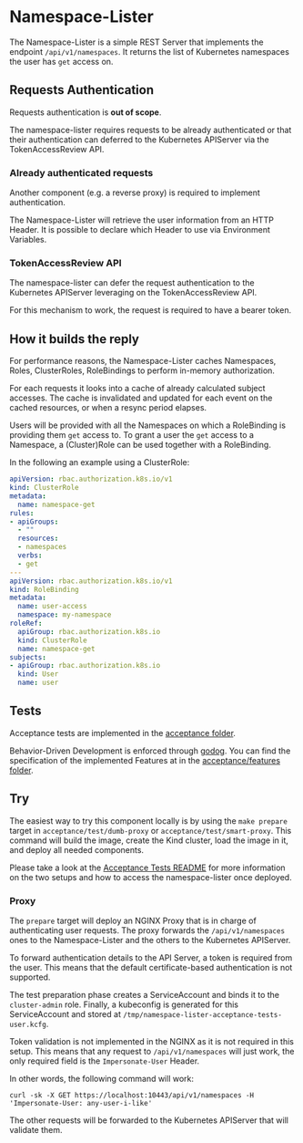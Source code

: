 # Namespace-Lister

The Namespace-Lister is a simple REST Server that implements the endpoint `/api/v1/namespaces`.
It returns the list of Kubernetes namespaces the user has `get` access on.

## Requests Authentication

Requests authentication is **out of scope**.

The namespace-lister requires requests to be already authenticated or that their authentication can deferred to the Kubernetes APIServer via the TokenAccessReview API.

### Already authenticated requests

Another component (e.g. a reverse proxy) is required to implement authentication.

The Namespace-Lister will retrieve the user information from an HTTP Header.
It is possible to declare which Header to use via Environment Variables.

### TokenAccessReview API

The namespace-lister can defer the request authentication to the Kubernetes APIServer leveraging on the TokenAccessReview API.

For this mechanism to work, the request is required to have a bearer token.

## How it builds the reply

For performance reasons, the Namespace-Lister caches Namespaces, Roles, ClusterRoles, RoleBindings to perform in-memory authorization.

For each requests it looks into a cache of already calculated subject accesses.
The cache is invalidated and updated for each event on the cached resources, or when a resync period elapses.

Users will be provided with all the Namespaces on which a RoleBinding is providing them `get` access to.
To grant a user the `get` access to a Namespace, a (Cluster)Role can be used together with a RoleBinding.

In the following an example using a ClusterRole:

```yaml
apiVersion: rbac.authorization.k8s.io/v1
kind: ClusterRole
metadata:
  name: namespace-get
rules:
- apiGroups:
  - ""
  resources:
  - namespaces
  verbs:
  - get
---
apiVersion: rbac.authorization.k8s.io/v1
kind: RoleBinding
metadata:
  name: user-access
  namespace: my-namespace
roleRef:
  apiGroup: rbac.authorization.k8s.io
  kind: ClusterRole
  name: namespace-get
subjects:
- apiGroup: rbac.authorization.k8s.io
  kind: User
  name: user
```

## Tests

Acceptance tests are implemented in the [acceptance folder](./acceptance/).

Behavior-Driven Development is enforced through [godog](https://github.com/cucumber/godog).
You can find the specification of the implemented Features at in the [acceptance/features folder](./acceptance/features/).

## Try

The easiest way to try this component locally is by using the `make prepare` target in `acceptance/test/dumb-proxy` or `acceptance/test/smart-proxy`.
This command will build the image, create the Kind cluster, load the image in it, and deploy all needed components.

Please take a look at the [Acceptance Tests README](./acceptance/README.md) for more information on the two setups and how to access the namespace-lister once deployed.

### Proxy

The `prepare` target will deploy an NGINX Proxy that is in charge of authenticating user requests.
The proxy forwards the `/api/v1/namespaces` ones to the Namespace-Lister and the others to the Kubernetes APIServer.

To forward authentication details to the API Server, a token is required from the user.
This means that the default certificate-based authentication is not supported.

The test preparation phase creates a ServiceAccount and binds it to the `cluster-admin` role.
Finally, a kubeconfig is generated for this ServiceAccount and stored at `/tmp/namespace-lister-acceptance-tests-user.kcfg`.

Token validation is not implemented in the NGINX as it is not required in this setup.
This means that any request to `/api/v1/namespaces` will just work, the only required field is the `Impersonate-User` Header.

In other words, the following command will work:
```
curl -sk -X GET https://localhost:10443/api/v1/namespaces -H 'Impersonate-User: any-user-i-like'
```

The other requests will be forwarded to the Kubernetes APIServer that will validate them.
